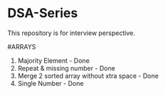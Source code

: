 # DSA-Series
This repository is for interview perspective.

#ARRAYS

1. Majority Element - Done
2. Repeat & missing number - Done
3. Merge 2 sorted array without xtra space - Done
4. Single Number - Done
